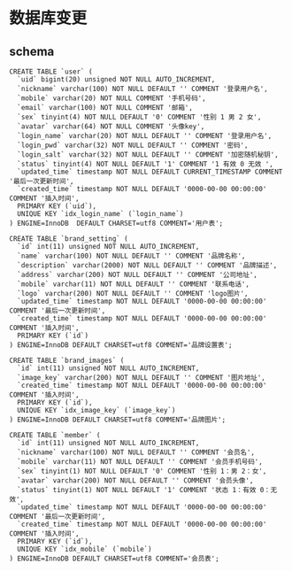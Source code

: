 数据库变更
=============================

## schema

    CREATE TABLE `user` (
      `uid` bigint(20) unsigned NOT NULL AUTO_INCREMENT,
      `nickname` varchar(100) NOT NULL DEFAULT '' COMMENT '登录用户名',
      `mobile` varchar(20) NOT NULL COMMENT '手机号码',
      `email` varchar(100) NOT NULL COMMENT '邮箱',
      `sex` tinyint(4) NOT NULL DEFAULT '0' COMMENT '性别 1 男 2 女',
      `avatar` varchar(64) NOT NULL COMMENT '头像key',
      `login_name` varchar(20) NOT NULL DEFAULT '' COMMENT '登录用户名',
      `login_pwd` varchar(32) NOT NULL DEFAULT '' COMMENT '密码',
      `login_salt` varchar(32) NOT NULL DEFAULT '' COMMENT '加密随机秘钥',
      `status` tinyint(4) NOT NULL DEFAULT '1' COMMENT '1 有效 0 无效 ',
      `updated_time` timestamp NOT NULL DEFAULT CURRENT_TIMESTAMP COMMENT '最后一次更新时间',
      `created_time` timestamp NOT NULL DEFAULT '0000-00-00 00:00:00' COMMENT '插入时间',
      PRIMARY KEY (`uid`),
      UNIQUE KEY `idx_login_name` (`login_name`)
    ) ENGINE=InnoDB  DEFAULT CHARSET=utf8 COMMENT='用户表';
    
    CREATE TABLE `brand_setting` (
      `id` int(11) unsigned NOT NULL AUTO_INCREMENT,
      `name` varchar(100) NOT NULL DEFAULT '' COMMENT '品牌名称',
      `description` varchar(2000) NOT NULL DEFAULT '' COMMENT '品牌描述',
      `address` varchar(200) NOT NULL DEFAULT '' COMMENT '公司地址',
      `mobile` varchar(11) NOT NULL DEFAULT '' COMMENT '联系电话',
      `logo` varchar(200) NOT NULL DEFAULT '' COMMENT 'logo图片',
      `updated_time` timestamp NOT NULL DEFAULT '0000-00-00 00:00:00' COMMENT '最后一次更新时间',
      `created_time` timestamp NOT NULL DEFAULT '0000-00-00 00:00:00' COMMENT '插入时间',
      PRIMARY KEY (`id`)
    ) ENGINE=InnoDB DEFAULT CHARSET=utf8 COMMENT='品牌设置表';
    
    CREATE TABLE `brand_images` (
      `id` int(11) unsigned NOT NULL AUTO_INCREMENT,
      `image_key` varchar(200) NOT NULL DEFAULT '' COMMENT '图片地址',
      `created_time` timestamp NOT NULL DEFAULT '0000-00-00 00:00:00' COMMENT '插入时间',
      PRIMARY KEY (`id`),
      UNIQUE KEY `idx_image_key` (`image_key`)
    ) ENGINE=InnoDB DEFAULT CHARSET=utf8 COMMENT='品牌图片';
    
    CREATE TABLE `member` (
      `id` int(11) unsigned NOT NULL AUTO_INCREMENT,
      `nickname` varchar(100) NOT NULL DEFAULT '' COMMENT '会员名',
      `mobile` varchar(11) NOT NULL DEFAULT '' COMMENT '会员手机号码',
      `sex` tinyint(1) NOT NULL DEFAULT '0' COMMENT '性别 1：男 2：女',
      `avatar` varchar(200) NOT NULL DEFAULT '' COMMENT '会员头像',
      `status` tinyint(1) NOT NULL DEFAULT '1' COMMENT '状态 1：有效 0：无效',
      `updated_time` timestamp NOT NULL DEFAULT '0000-00-00 00:00:00' COMMENT '最后一次更新时间',
      `created_time` timestamp NOT NULL DEFAULT '0000-00-00 00:00:00' COMMENT '插入时间',
      PRIMARY KEY (`id`),
      UNIQUE KEY `idx_mobile` (`mobile`)
    ) ENGINE=InnoDB DEFAULT CHARSET=utf8 COMMENT='会员表';